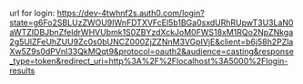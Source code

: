 url for login: https://dev-4twhnf2s.auth0.com/login?state=g6Fo2SBLUzZWOU9IWnFDTXVFcEl5b1BGa0sxdURhRUpwT3U3LaN0aWTZIDBJbnZfeldrWHVUbmk1S0ZBYzdXckJoM0FWS18xM1RQo2NpZNkga2g5UlZFeUhZUU9Zc0s0bUNCZ000ZjZZNnM3VGpIVjE&client=b6j58h2PZlaXw5Z9s0dPVnI33QkMQqt9&protocol=oauth2&audience=casting&response_type=token&redirect_uri=http%3A%2F%2Flocalhost%3A5000%2Flogin-results
